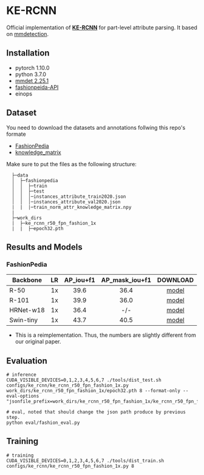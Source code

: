 # KE-RCNN

Official implementation of [**KE-RCNN**](https://arxiv.org/pdf/2206.10146.pdf) for part-level attribute parsing. It based on [mmdetection](https://mmdetection.readthedocs.io/en/latest/get_started.html#installation).

## Installation
- pytorch 1.10.0 
- python 3.7.0
- [mmdet 2.25.1](https://mmdetection.readthedocs.io/en/latest/get_started.html#installation)
- [fashionpeida-API](https://github.com/KMnP/fashionpedia-api)
- einops

## Dataset
You need to download the datasets and annotations follwing this repo's formate

- [FashionPedia](https://github.com/cvdfoundation/fashionpedia)
- [knowledge_matrix](https://drive.google.com/file/d/1m1ycDqK6wvdvlLwz7jyyAuIGjyhdggBe/view?usp=sharing)

Make sure to put the files as the following structure:

```
  ├─data
  │  ├─fashionpedia
  │  │  ├─train
  │  │  ├─test
  │  │  │─instances_attribute_train2020.json
  │  │  │─instances_attribute_val2020.json
  |  |  |─train_norm_attr_knowledge_matrix.npy
  |
  ├─work_dirs
  |  ├─ke_rcnn_r50_fpn_fashion_1x
  |  |  ├─epoch32.pth
  ```

## Results and Models

### FashionPedia

|  Backbone    |  LR  | AP_iou+f1 | AP_mask_iou+f1 | DOWNLOAD |
|--------------|:----:|:---------:|:--------------:|:--------:|
|  R-50        |  1x  | 39.6      | 36.4           |[model](https://drive.google.com/file/d/1-m83sJcu9fsRNE4pNTBLmkOB8cKhPyCK/view?usp=sharing)|
|  R-101       |  1x  | 39.9      | 36.0           |[model](https://drive.google.com/file/d/1Zqa7ziBKUe3-t419dsLq6ihtYUfFLHhr/view?usp=sharing)|
|  HRNet-w18   |  1x  | 36.4      | -/-            |[model]()  |
|  Swin-tiny   |  1x  | 43.7      | 40.5           |[model](https://drive.google.com/file/d/1Y_yVRp7G6E07Mty8TIEWJe7a4dQXl44E/view?usp=sharing)|

- This is a reimplementation. Thus, the numbers are slightly different from our original paper.
## Evaluation
```
# inference
CUDA_VISIBLE_DEVICES=0,1,2,3,4,5,6,7 ./tools/dist_test.sh configs/ke_rcnn/ke_rcnn_r50_fpn_fashion_1x.py work_dirs/ke_rcnn_r50_fpn_fashion_1x/epoch32.pth 8 --format-only --eval-options "jsonfile_prefix=work_dirs/ke_rcnn_r50_fpn_fashion_1x/ke_rcnn_r50_fpn_fashion_1x_val_result"

# eval, noted that should change the json path produce by previous step.
python eval/fashion_eval.py
```

## Training
```
# training
CUDA_VISIBLE_DEVICES=0,1,2,3,4,5,6,7 ./tools/dist_train.sh configs/ke_rcnn/ke_rcnn_r50_fpn_fashion_1x.py 8
```